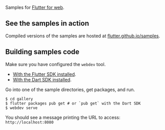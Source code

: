 Samples for [Flutter for web](https://flutter.dev/web).

## See the samples in action

Compiled versions of the samples are hosted at [flutter.github.io/samples](https://flutter.github.io/samples/).

## Building samples code

Make sure you have configured the `webdev` tool.

- [With the Flutter SDK installed](https://github.com/flutter/flutter_web#install-the-flutter_web-build-tools).
- [With the Dart SDK installed](https://dart.dev/tools/webdev#using-webdev-and-build_runner-commands).

Go into one of the sample directories, get packages, and run.

```console
$ cd gallery
$ flutter packages pub get # or `pub get` with the Dart SDK
$ webdev serve
```

You should see a message printing the URL to access: `http://localhost:8080`
